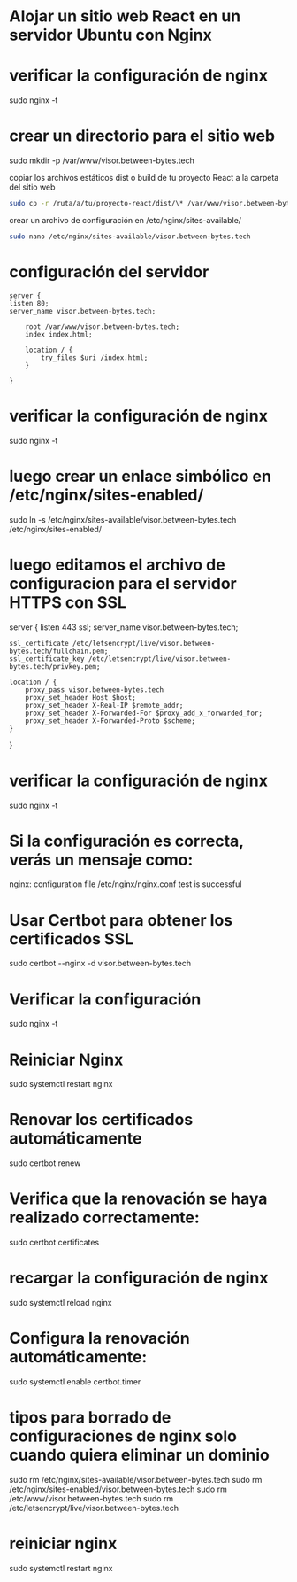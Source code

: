 # Alojar un sitio web React en un servidor Ubuntu con Nginx

# verificar la configuración de nginx

sudo nginx -t

# crear un directorio para el sitio web

sudo mkdir -p /var/www/visor.between-bytes.tech

copiar los archivos estáticos dist o build de tu proyecto React a la carpeta del sitio web

```bash
sudo cp -r /ruta/a/tu/proyecto-react/dist/\* /var/www/visor.between-bytes.tech/
```

crear un archivo de configuración en /etc/nginx/sites-available/

```bash
sudo nano /etc/nginx/sites-available/visor.between-bytes.tech
```

# configuración del servidor

```nginx
server {
listen 80;
server_name visor.between-bytes.tech;

    root /var/www/visor.between-bytes.tech;
    index index.html;

    location / {
        try_files $uri /index.html;
    }

}
```

# verificar la configuración de nginx

sudo nginx -t

# luego crear un enlace simbólico en /etc/nginx/sites-enabled/

sudo ln -s /etc/nginx/sites-available/visor.between-bytes.tech /etc/nginx/sites-enabled/

# luego editamos el archivo de configuracion para el servidor HTTPS con SSL

server {
listen 443 ssl;
server_name visor.between-bytes.tech;

    ssl_certificate /etc/letsencrypt/live/visor.between-bytes.tech/fullchain.pem;
    ssl_certificate_key /etc/letsencrypt/live/visor.between-bytes.tech/privkey.pem;

    location / {
        proxy_pass visor.between-bytes.tech
        proxy_set_header Host $host;
        proxy_set_header X-Real-IP $remote_addr;
        proxy_set_header X-Forwarded-For $proxy_add_x_forwarded_for;
        proxy_set_header X-Forwarded-Proto $scheme;
    }

}

# verificar la configuración de nginx

sudo nginx -t

# Si la configuración es correcta, verás un mensaje como:

nginx: configuration file /etc/nginx/nginx.conf test is successful

# Usar Certbot para obtener los certificados SSL

sudo certbot --nginx -d visor.between-bytes.tech

# Verificar la configuración

sudo nginx -t

# Reiniciar Nginx

sudo systemctl restart nginx

# Renovar los certificados automáticamente

sudo certbot renew

# Verifica que la renovación se haya realizado correctamente:

sudo certbot certificates

# recargar la configuración de nginx

sudo systemctl reload nginx

# Configura la renovación automáticamente:

sudo systemctl enable certbot.timer

# tipos para borrado de configuraciones de nginx solo cuando quiera eliminar un dominio

sudo rm /etc/nginx/sites-available/visor.between-bytes.tech
sudo rm /etc/nginx/sites-enabled/visor.between-bytes.tech
sudo rm /etc/www/visor.between-bytes.tech
sudo rm /etc/letsencrypt/live/visor.between-bytes.tech

# reiniciar nginx

sudo systemctl restart nginx
